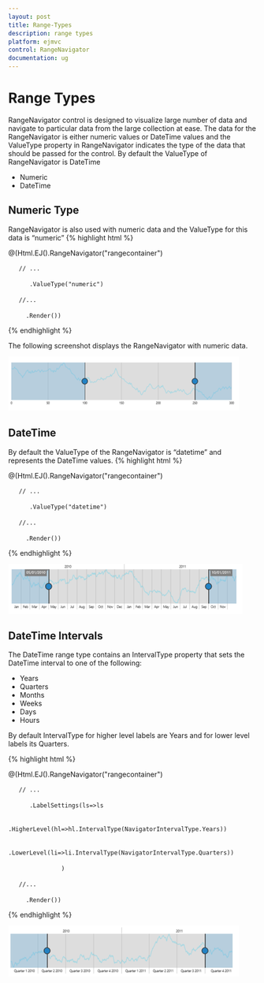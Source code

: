 ```yaml
---
layout: post
title: Range-Types
description: range types
platform: ejmvc
control: RangeNavigator
documentation: ug
---
```


# Range Types

RangeNavigator control is designed to visualize large number of data and navigate to particular data from the large collection at ease. The data for the RangeNavigator is either numeric values or DateTime values and the ValueType property in RangeNavigator indicates the type of the data that should be passed for the control. By default the ValueType of RangeNavigator is DateTime

* Numeric                   
* DateTime

## Numeric Type

RangeNavigator is also used with numeric data and the ValueType for this data is “numeric” 
{% highlight html %}
 

@(Html.EJ().RangeNavigator("rangecontainer")

       // ...

          .ValueType("numeric")

       //...

         .Render())

{% endhighlight  %}

The following screenshot displays the RangeNavigator with numeric data.



![](Range-Types_images/Range-Types_img1.png)



## DateTime

By default the ValueType of the RangeNavigator is “datetime” and represents the DateTime values. 
{% highlight html %}
 

@(Html.EJ().RangeNavigator("rangecontainer")

       // ...

          .ValueType("datetime")

       //...

         .Render())

{% endhighlight  %}

![](Range-Types_images/Range-Types_img2.png)



## DateTime Intervals

The DateTime range type contains an IntervalType property that sets the DateTime interval to one of the following:

* Years
* Quarters
* Months
* Weeks
* Days 
* Hours

By default IntervalType for higher level labels are Years and for lower level labels its Quarters.

{% highlight html %}


@(Html.EJ().RangeNavigator("rangecontainer")

       // ...

          .LabelSettings(ls=>ls

                  .HigherLevel(hl=>hl.IntervalType(NavigatorIntervalType.Years))            

                  .LowerLevel(li=>li.IntervalType(NavigatorIntervalType.Quarters))  

                   )       

       //...

         .Render())


{% endhighlight  %}


![](Range-Types_images/Range-Types_img3.png)



